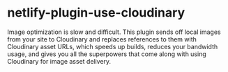 # netlify-plugin-use-cloudinary

Image optimization is slow and difficult. This plugin sends off local images from your site to Cloudinary and replaces references to them with Cloudinary asset URLs, which speeds up builds, reduces your bandwidth usage, and gives you all the superpowers that come along with using Cloudinary for image asset delivery.
